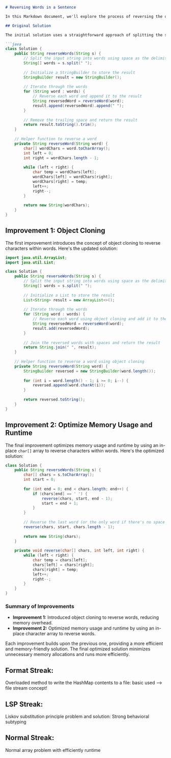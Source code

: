 
```markdown
# Reversing Words in a Sentence

In this Markdown document, we'll explore the process of reversing the order of characters in each word within a sentence while preserving whitespace and the initial word order. We will provide different solutions for this problem, each addressing specific points for improvement.

## Original Solution

The initial solution uses a straightforward approach of splitting the sentence into words, reversing each word, and then joining them back together. Here's the original solution:

```java
class Solution {
    public String reverseWords(String s) {
        // Split the input string into words using space as the delimiter
        String[] words = s.split(" ");
        
        // Initialize a StringBuilder to store the result
        StringBuilder result = new StringBuilder();
        
        // Iterate through the words
        for (String word : words) {
            // Reverse each word and append it to the result
            String reversedWord = reverseWord(word);
            result.append(reversedWord).append(" ");
        }
        
        // Remove the trailing space and return the result
        return result.toString().trim();
    }
    
    // Helper function to reverse a word
    private String reverseWord(String word) {
        char[] wordChars = word.toCharArray();
        int left = 0;
        int right = wordChars.length - 1;
        
        while (left < right) {
            char temp = wordChars[left];
            wordChars[left] = wordChars[right];
            wordChars[right] = temp;
            left++;
            right--;
        }
        
        return new String(wordChars);
    }
}
```

## Improvement 1: Object Cloning

The first improvement introduces the concept of object cloning to reverse characters within words. Here's the updated solution:

```java
import java.util.ArrayList;
import java.util.List;

class Solution {
    public String reverseWords(String s) {
        // Split the input string into words using space as the delimiter
        String[] words = s.split(" ");
        
        // Initialize a List to store the result
        List<String> result = new ArrayList<>();
        
        // Iterate through the words
        for (String word : words) {
            // Reverse each word using object cloning and add it to the result
            String reversedWord = reverseWord(word);
            result.add(reversedWord);
        }
        
        // Join the reversed words with spaces and return the result
        return String.join(" ", result);
    }
    
    // Helper function to reverse a word using object cloning
    private String reverseWord(String word) {
        StringBuilder reversed = new StringBuilder(word.length());
        
        for (int i = word.length() - 1; i >= 0; i--) {
            reversed.append(word.charAt(i));
        }
        
        return reversed.toString();
    }
}
```

## Improvement 2: Optimize Memory Usage and Runtime

The final improvement optimizes memory usage and runtime by using an in-place `char[]` array to reverse characters within words. Here's the optimized solution:

```java
class Solution {
    public String reverseWords(String s) {
        char[] chars = s.toCharArray();
        int start = 0;
        
        for (int end = 0; end < chars.length; end++) {
            if (chars[end] == ' ') {
                reverse(chars, start, end - 1);
                start = end + 1;
            }
        }
        
        // Reverse the last word (or the only word if there's no space at the end)
        reverse(chars, start, chars.length - 1);
        
        return new String(chars);
    }
    
    private void reverse(char[] chars, int left, int right) {
        while (left < right) {
            char temp = chars[left];
            chars[left] = chars[right];
            chars[right] = temp;
            left++;
            right--;
        }
    }
}
```

### Summary of Improvements

- **Improvement 1:** Introduced object cloning to reverse words, reducing memory overhead.
- **Improvement 2:** Optimized memory usage and runtime by using an in-place character array to reverse words.

Each improvement builds upon the previous one, providing a more efficient and memory-friendly solution. The final optimized solution minimizes unnecessary memory allocations and runs more efficiently.
## Format Streak:
Overloaded method to write the HashMap contents to a file: basic used --> file stream concept! 
## LSP Streak: 
Liskov substitution principle problem and solution: Strong behavioral subtyping
## Normal Streak: 
Normal array problem with efficiently runtime 
```